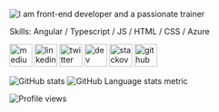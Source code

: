 <!--
**saleemmalikraja/saleemmalikraja** is a ✨ _special_ ✨ repository because its `README.md` (this file) appears on your GitHub profile.

Here are some ideas to get you started:

- 🔭 I’m currently working on ...
- 🌱 I’m currently learning ...
- 👯 I’m looking to collaborate on ...
- 🤔 I’m looking for help with ...
- 💬 Ask me about ...
- 📫 How to reach me: ...
- 😄 Pronouns: ...
- ⚡ Fun fact: ...
-->


![I am front-end developer and a passionate trainer ](https://github.com/saleemmalikraja/saleemmalikraja/blob/master/images/first-banner-github-readme.png)
<!--
### Hi there 👋, my name is Saleem Malik
#### I am front-end developer and a passionate trainer 
-->
Skills: Angular / Typescript / JS / HTML / CSS / Azure

<!--
- 🔭 I’m currently working on ...
- 🌱 I’m currently learning ...
- 👯 I’m looking to collaborate on ...
- 🤔 I’m looking for help with ...
- 💬 Ask me about ...
- 📫 How to reach me: ...
- 😄 Pronouns: ...
- ⚡ Fun fact: ...
-->

[<img src='https://cdn.jsdelivr.net/npm/simple-icons@3.0.1/icons/medium.svg' alt='medium' height='40'>](https://medium.com/@saleemmalikraja)  [<img src='https://cdn.jsdelivr.net/npm/simple-icons@3.0.1/icons/linkedin.svg' alt='linkedin' height='40'>](https://www.linkedin.com/in/saleem-malik-b3188323/)    [<img src='https://cdn.jsdelivr.net/npm/simple-icons@3.0.1/icons/twitter.svg' alt='twitter' height='40'>](https://twitter.com/SaleemMalikRaja)    [<img src='https://cdn.jsdelivr.net/npm/simple-icons@3.0.1/icons/dev-dot-to.svg' alt='dev' height='40'>](https://dev.to/saleemmalikraja)    [<img src='https://cdn.jsdelivr.net/npm/simple-icons@3.0.1/icons/stackoverflow.svg' alt='stackoverflow' height='40'>](https://stackoverflow.com/users/9961563)    [<img src='https://cdn.jsdelivr.net/npm/simple-icons@3.0.1/icons/github.svg' alt='github' height='40'>](https://github.com/saleemmalikraja)

![GitHub stats](https://github-readme-stats.vercel.app/api?username=saleemmalikraja&show_icons=true)  ![GitHub Language stats metric](https://github-readme-stats.vercel.app/api?username=saleemmalikraja&show_icons=true)

![Profile views](https://gpvc.arturio.dev/saleemmalikraja)  